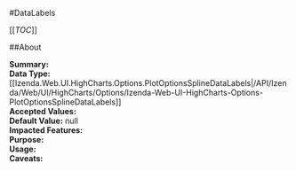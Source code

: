 #DataLabels

[[_TOC_]]

##About

**Summary:**   
**Data Type:** [[Izenda.Web.UI.HighCharts.Options.PlotOptionsSplineDataLabels|/API/Izenda/Web/UI/HighCharts/Options/Izenda-Web-UI-HighCharts-Options-PlotOptionsSplineDataLabels]]  
**Accepted Values:**   
**Default Value:** null  
**Impacted Features:**   
**Purpose:**   
**Usage:**   
**Caveats:**   

